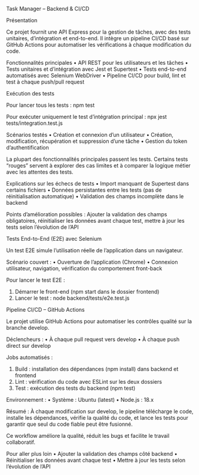Task Manager – Backend & CI/CD

Présentation

Ce projet fournit une API Express pour la gestion de tâches, avec des tests unitaires, d’intégration et end-to-end. Il intègre un pipeline CI/CD basé sur GitHub Actions pour automatiser les vérifications à chaque modification du code.

Fonctionnalités principales
•	API REST pour les utilisateurs et les tâches
•	Tests unitaires et d’intégration avec Jest et Supertest
•	Tests end-to-end automatisés avec Selenium WebDriver
•	Pipeline CI/CD pour build, lint et test à chaque push/pull request

Exécution des tests

Pour lancer tous les tests :
npm test

Pour exécuter uniquement le test d’intégration principal :
npx jest tests/integration.test.js

Scénarios testés
•	Création et connexion d’un utilisateur
•	Création, modification, récupération et suppression d’une tâche
•	Gestion du token d’authentification

La plupart des fonctionnalités principales passent les tests. Certains tests “rouges” servent à explorer des cas limites et à comparer la logique métier avec les attentes des tests.

Explications sur les échecs de tests
•	Import manquant de Supertest dans certains fichiers
•	Données persistantes entre les tests (pas de réinitialisation automatique)
•	Validation des champs incomplète dans le backend

Points d’amélioration possibles :
Ajouter la validation des champs obligatoires, réinitialiser les données avant chaque test, mettre à jour les tests selon l’évolution de l’API

Tests End-to-End (E2E) avec Selenium

Un test E2E simule l’utilisation réelle de l’application dans un navigateur.

Scénario couvert :
•	Ouverture de l’application (Chrome)
•	Connexion utilisateur, navigation, vérification du comportement front-back

Pour lancer le test E2E :
1.	Démarrer le front-end (npm start dans le dossier frontend)
2.	Lancer le test : node backend/tests/e2e.test.js

Pipeline CI/CD – GitHub Actions

Le projet utilise GitHub Actions pour automatiser les contrôles qualité sur la branche develop.

Déclencheurs :
•	À chaque pull request vers develop
•	À chaque push direct sur develop

Jobs automatisés :
1.	Build : installation des dépendances (npm install) dans backend et frontend
2.	Lint : vérification du code avec ESLint sur les deux dossiers
3.	Test : exécution des tests du backend (npm test)

Environnement :
•	Système : Ubuntu (latest)
•	Node.js : 18.x

Résumé :
À chaque modification sur develop, le pipeline télécharge le code, installe les dépendances, vérifie la qualité du code, et lance les tests pour garantir que seul du code fiable peut être fusionné.

Ce workflow améliore la qualité, réduit les bugs et facilite le travail collaboratif.

Pour aller plus loin
•	Ajouter la validation des champs côté backend
•	Réinitialiser les données avant chaque test
•	Mettre à jour les tests selon l’évolution de l’API